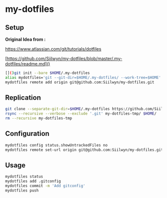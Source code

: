 # my-dotfiles

## Setup

**Original Idea from :**

https://www.atlassian.com/git/tutorials/dotfiles

[https://github.com/Siilwyn/my-dotfiles/blob/master/.my-dotfiles/readme.md]()

```sh
[]()git init --bare $HOME/.my-dotfiles
alias mydotfiles='git --git-dir=$HOME/.my-dotfiles/ --work-tree=$HOME'
mydotfiles remote add origin git@github.com:Siilwyn/my-dotfiles.git
```

## Replication

```sh
git clone --separate-git-dir=$HOME/.my-dotfiles https://github.com/Siilwyn/my-dotfiles.git my-dotfiles-tmp
rsync --recursive --verbose --exclude '.git' my-dotfiles-tmp/ $HOME/
rm --recursive my-dotfiles-tmp
```

## Configuration

```sh
mydotfiles config status.showUntrackedFiles no
mydotfiles remote set-url origin git@github.com:Siilwyn/my-dotfiles.git
```

## Usage

```sh
mydotfiles status
mydotfiles add .gitconfig
mydotfiles commit -m 'Add gitconfig'
mydotfiles push
```

